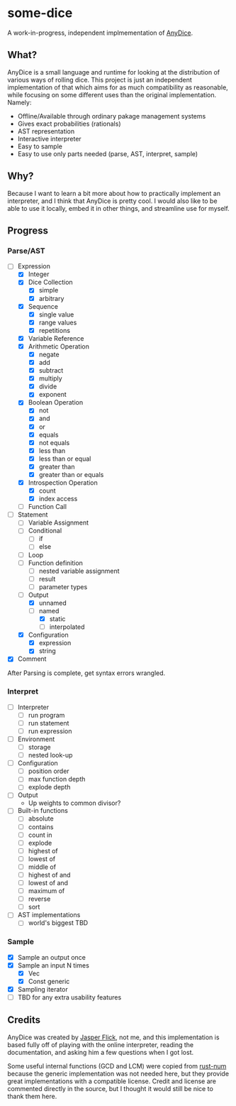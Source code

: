 # some-dice

A work-in-progress, independent implmementation of [AnyDice](https://anydice.com/).

## What?

AnyDice is a small language and runtime for looking at the distribution of various ways of rolling dice. This project is just an independent implementation of that which aims for as much compatibility as reasonable, while focusing on some different uses than the original implementation. Namely:

- Offline/Available through ordinary pakage management systems
- Gives exact probabilities (rationals)
- AST representation
- Interactive interpreter
- Easy to sample
- Easy to use only parts needed (parse, AST, interpret, sample)

## Why?

Because I want to learn a bit more about how to practically implement an interpreter, and I think that AnyDice is pretty cool. I would also like to be able to use it locally, embed it in other things, and streamline use for myself.

## Progress

### Parse/AST

- [ ] Expression
    - [x] Integer
    - [x] Dice Collection
        - [x] simple
        - [x] arbitrary
    - [x] Sequence
        - [x] single value
        - [x] range values
        - [x] repetitions
    - [x] Variable Reference
    - [x] Arithmetic Operation
        - [x] negate
        - [x] add
        - [x] subtract
        - [x] multiply
        - [x] divide
        - [x] exponent
    - [x] Boolean Operation
        - [x] not
        - [x] and
        - [x] or
        - [x] equals
        - [x] not equals
        - [x] less than
        - [x] less than or equal
        - [x] greater than
        - [x] greater than or equals
    - [x] Introspection Operation
        - [x] count
        - [x] index access
    - [ ] Function Call
- [ ] Statement
    - [ ] Variable Assignment
    - [ ] Conditional
        - [ ] if
        - [ ] else
    - [ ] Loop
    - [ ] Function definition
        - [ ] nested variable assignment
        - [ ] result
        - [ ] parameter types
    - [ ] Output
        - [x] unnamed
        - [ ] named
            - [x] static
            - [ ] interpolated
    - [x] Configuration
        - [x] expression
        - [x] string
- [x] Comment

After Parsing is complete, get syntax errors wrangled.

### Interpret

- [ ] Interpreter
    - [ ] run program
    - [ ] run statement
    - [ ] run expression
- [ ] Environment
    - [ ] storage
    - [ ] nested look-up
- [ ] Configuration
    - [ ] position order
    - [ ] max function depth
    - [ ] explode depth
- [ ] Output
    - Up weights to common divisor?
- [ ] Built-in functions
    - [ ] absolute
    - [ ] contains
    - [ ] count in
    - [ ] explode
    - [ ] highest of
    - [ ] lowest of
    - [ ] middle of
    - [ ] highest of and
    - [ ] lowest of and
    - [ ] maximum of
    - [ ] reverse
    - [ ] sort
- [ ] AST implementations
    - [ ] world's biggest TBD

### Sample

- [x] Sample an output once
- [x] Sample an input N times
    - [x] Vec
    - [x] Const generic
- [x] Sampling iterator
- [ ] TBD for any extra usability features

## Credits

AnyDice was created by [Jasper Flick](https://catlikecoding.com/jasper-flick/), not me, and this implementation is based fully off of playing with the online interpreter, reading the documentation, and asking him a few questions when I got lost.

Some useful internal functions (GCD and LCM) were copied from [rust-num](https://github.com/rust-num) because the generic implementation was not needed here, but they provide great implementations with a compatible license. Credit and license are commented directly in the source, but I thought it would still be nice to thank them here.
